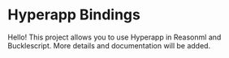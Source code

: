 # Hyperapp Bindings

Hello! This project allows you to use Hyperapp in Reasonml and Bucklescript.
More details and documentation will be added.

